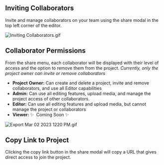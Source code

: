 
## Inviting Collaborators

Invite and manage collaborators on your team using the share modal in the top left corner of the editor.

![Inviting Collaborators.gif](/static/managing_collaborators/Inviting_Collaborators.gif)

## Collaborator Permissions

From the share menu, each collaborator will be displayed with their level of access and the option to remove them from the project. *Currently, only the project owner can invite or remove collaborators*

- **Project** **Owner:** Can create and delete a project, invite and remove collaborators, and use all Editor capabilities
- **Admin:** Can use all editing features, upload media, and manage the project access of other collaborators.
- **Editor:** Can use all editing features and upload media, but cannot manage the project or collaborators
- **Viewer:** ✨  Coming Soon ✨

![Export Mar 02 2023 1220 PM.gif](/static/managing_collaborators/Export_Mar_02_2023_1220_PM.gif)

## Copy Link to Project

Clicking the copy link button in the share modal will copy a URL that gives direct access to join the project. 